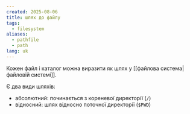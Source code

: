 ```yaml
---
created: 2025-08-06
title: шлях до файлу
tags:
  - filesystem
aliases:
  - pathfile
  - path
lang: uk
---
```

Кожен файл і каталог можна виразити як шлях у [[файлова система|файловій системі]].

Є два види шляхів:

- абсолютний: починається з кореневої директорії (`/`)
- відносний: шлях відносно поточної директорії (`$PWD`)